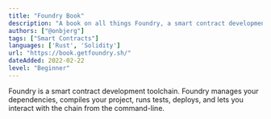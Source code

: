 ```yaml
---
title: "Foundry Book"
description: "A book on all things Foundry, a smart contract development toolchain."
authors: ["@onbjerg"]
tags: ["Smart Contracts"]
languages: ['Rust', 'Solidity']
url: "https://book.getfoundry.sh/"
dateAdded: 2022-02-22
level: "Beginner"
---
```


Foundry is a smart contract development toolchain. Foundry manages your dependencies, compiles your project, runs tests, deploys, and lets you interact with the chain from the command-line.